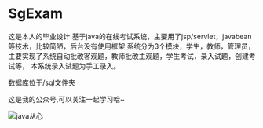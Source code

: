 # SgExam
这是本人的毕业设计.基于java的在线考试系统，主要用了jsp/servlet，javabean等技术，比较简陋，后台没有使用框架
系统分为3个模块，学生，教师，管理员，主要实现了系统自动批改客观题，教师批改主观题，学生考试，录入试题，创建考试等，
本系统录入试题为手工录入。

数据库位于/sql文件夹


这是我的公众号,可以关注一起学习哈~

![java从心](http://upload-images.jianshu.io/upload_images/13046507-2a035833bb679361?imageMogr2/auto-orient/strip%7CimageView2/2/w/1240)
